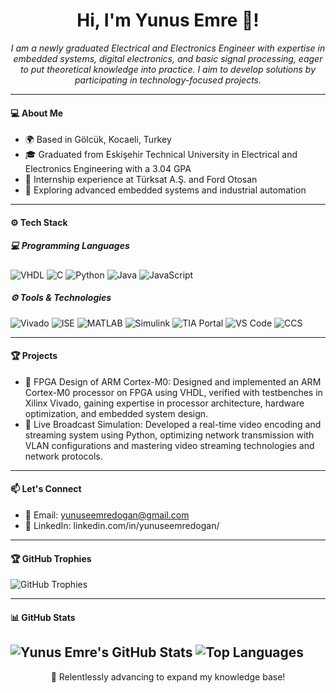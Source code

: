 <h1 align="center"> Hi, I'm Yunus Emre 👋! </h1>
<p align="center">
  <i>I am a newly graduated Electrical and Electronics Engineer with expertise in embedded systems, digital electronics, and basic signal processing, eager to put theoretical knowledge into practice. I aim to develop solutions by participating in technology-focused projects.</i>
</p>

---

#### 💻 About Me
   - 🌍 Based in Gölcük, Kocaeli, Turkey
   - 🎓 Graduated from Eskişehir Technical University in Electrical and Electronics Engineering with a 3.04 GPA
   - 💼 Internship experience at Türksat A.Ş. and Ford Otosan
   - 🌱 Exploring advanced embedded systems and industrial automation

---

#### ⚙️ Tech Stack
##### 💻 Programming Languages
![VHDL](https://img.shields.io/badge/VHDL-14354C?style=flat)
![C](https://img.shields.io/badge/C-00599C?style=flat)
![Python](https://img.shields.io/badge/Python-14354C?style=flat)
![Java](https://img.shields.io/badge/Java-ED8B00?style=flat)
![JavaScript](https://img.shields.io/badge/JavaScript-323330?style=flat)


##### ⚙️ Tools & Technologies
![Vivado](https://img.shields.io/badge/Vivado-14054C?style=flat)
![ISE](https://img.shields.io/badge/ISE-14254C?style=flat)
![MATLAB](https://img.shields.io/badge/MATLAB-14454C?style=flat)
![Simulink](https://img.shields.io/badge/Simulink-14054C?style=flat)
![TIA Portal](https://img.shields.io/badge/TIA_Portal-14554C?style=flat)
![VS Code](https://img.shields.io/badge/VS_Code-14354C?style=flat)
![CCS](https://img.shields.io/badge/CCS-14154C?style=flat)

---

#### 🏆 Projects
   - 🏅 FPGA Design of ARM Cortex-M0: Designed and implemented an ARM Cortex-M0 processor on FPGA using VHDL, verified with testbenches in Xilinx Vivado, gaining expertise in processor architecture, hardware optimization, and embedded system design.
   - 🏅 Live Broadcast Simulation: Developed a real-time video encoding and streaming system using Python, optimizing network transmission with VLAN configurations and mastering video streaming technologies and network protocols.

---

#### 📫 Let's Connect
   - 📩 Email: yunuseemredogan@gmail.com
   - 💼 LinkedIn: linkedin.com/in/yunuseemredogan/

---

#### 🏆 GitHub Trophies
![GitHub Trophies](https://github-profile-trophy.vercel.app/?username=yunuseemredogan&row=3&column=6&theme=radical)

---


#### 📊 GitHub Stats
![Yunus Emre's GitHub Stats](https://github-readme-stats.vercel.app/api?username=yunuseemredogan&show_icons=true&theme=radical)
![Top Languages](https://github-readme-stats.vercel.app/api/top-langs/?username=yunuseemredogan&layout=compact&theme=radical&hide_border=true&include_all_commits=true)
---

<!--
#### 📊 LeetCode Stats
![LeetCode Stats](https://leetcard.jacoblin.cool/yunuseemredogan?theme=dark&font=Roboto)
---
-->


<p align="center">🚀 Relentlessly advancing to expand my knowledge base!</p>

